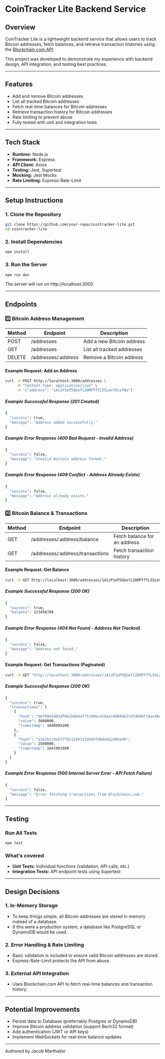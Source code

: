 # CoinTracker Lite Backend Service

## Overview
CoinTracker Lite is a lightweight backend service that allows users to track Bitcoin addresses, fetch balances, and retrieve transaction histories using the [Blockchain.com API](https://www.blockchain.com/api/blockchain_api).

This project was developed to demonstrate my experience with backend design, API integration, and testing best practices.

---

## Features
- Add and remove Bitcoin addresses  
- List all tracked Bitcoin addresses  
- Fetch real-time balances for Bitcoin addresses  
- Retrieve transaction history for Bitcoin addresses  
- Rate limiting to prevent abuse  
- Fully tested with unit and integration tests 

---

## Tech Stack
- **Runtime:** Node.js  
- **Framework:** Express  
- **API Client:** Axios  
- **Testing:** Jest, Supertest  
- **Mocking:** Jest Mocks  
- **Rate Limiting:** Express-Rate-Limit  

---

## Setup Instructions
### **1. Clone the Repository**
```sh
git clone https://github.com/your-repo/cointracker-lite.git
cd cointracker-lite
```

### **2. Install Dependencies**
```sh
npm install
```

### **3. Run the Server**
```sh
npm run dev
```
The server will run on http://localhost:3000.

---

## Endpoints

### 1️⃣ Bitcoin Address Management

| Method | Endpoint           | Description                |
|--------|--------------------|----------------------------|
| POST   | /addresses         | Add a new Bitcoin address  |
| GET    | /addresses         | List all tracked addresses |
| DELETE | /addresses/:address| Remove a Bitcoin address   |

#### Example Request: Add an Address

```sh
curl -X POST http://localhost:3000/addresses \
     -H "Content-Type: application/json" \
     -d '{"address": "1A1zP1eP5QGefi2DMPTfTL5SLmv7DivfNa"}'
```

##### Example Successful Response (201 Created)
```sh
{
  "success": true,
  "message": "Address added successfully."
}
```
##### Example Error Response (400 Bad Request - Invalid Address)
```sh
{
  "success": false,
  "message": "Invalid Bitcoin address format."
}
```
##### Example Error Response (409 Conflict - Address Already Exists)
```sh
{
  "success": false,
  "message": "Address already exists."
}
```

### 2️⃣ Bitcoin Balance & Transactions

| Method | Endpoint                           | Description                    |
|--------|------------------------------------|--------------------------------|
| GET    | /addresses/:address/balance        | Fetch balance for an address   |
| GET    | /addresses/:address/transactions   | Fetch transaction history      |

#### Example Request: Get Balance

```sh
curl -X GET http://localhost:3000/addresses/1A1zP1eP5QGefi2DMPTfTL5SLmv7DivfNa/balance
```
##### Example Successful Response (200 OK)
```sh
{
  "success": true,
  "balance": 123456789
}
```
##### Example Error Response (404 Not Found - Address Not Tracked)
```sh
{
  "success": false,
  "message": "Address not found."
}
```

#### Example Request: Get Transactions (Paginated)
```sh
curl -X GET "http://localhost:3000/addresses/1A1zP1eP5QGefi2DMPTfTL5SLmv7DivfNa/transactions"
```
##### Example Successful Response (200 OK)
```sh
{
  "success": true,
  "transactions": [
    {
      "hash": "b6f6991d03df0e2e04dafffcd6bc418aac66049e2cd74b80f14ac86db1e3f0da",
      "value": 5000000,
      "timestamp": 1640995200
    },
    {
      "hash": "a3e2bcc9a5f776112497a32b05f4b9e5b2405ed9",
      "value": 2500000,
      "timestamp": 1641081600
    }
  ]
}
```
##### Example Error Response (500 Internal Server Error - API Fetch Failure)
```sh
{
  "success": false,
  "message": "Error fetching transactions from Blockchain.com."
}
```

---

## Testing
### Run All Tests
```sh
npm test
```
### What's covered
- **Unit Tests:** Individual functions (validation, API calls, etc.)
- **Integration Tests:** API endpoint tests using Supertest

---

## Design Decisions
### **1. In-Memory Storage**
- To keep things simple, all Bitcoin addresses are stored in memory instead of a database.
- If this were a production system, a database like PostgreSQL or DynamoDB would be used.

### **2. Error Handling & Rate Limiting**
- Basic validation is included to ensure valid Bitcoin addresses are stored.
- Express-Rate-Limit protects the API from abuse.

### **3. External API Integration**
- Uses Blockchain.com API to fetch real-time balances and transaction history.

---

## Potential Improvements
- Persist data to Database (preferrably Postgres or DynamoDB)
- Improve Bitcoin address validation (support Bech32 format)
- Add authentication (JWT or API keys)
- Implement WebSockets for real-time balance updates

---

Authored by Jacob Marthaller
